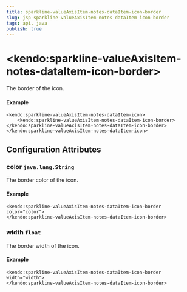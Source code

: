 ```yaml
---
title: sparkline-valueAxisItem-notes-dataItem-icon-border
slug: jsp-sparkline-valueAxisItem-notes-dataItem-icon-border
tags: api, java
publish: true
---
```


# \<kendo:sparkline-valueAxisItem-notes-dataItem-icon-border\>

The border of the icon.

#### Example
    <kendo:sparkline-valueAxisItem-notes-dataItem-icon>
        <kendo:sparkline-valueAxisItem-notes-dataItem-icon-border></kendo:sparkline-valueAxisItem-notes-dataItem-icon-border>
    </kendo:sparkline-valueAxisItem-notes-dataItem-icon>

## Configuration Attributes

### color `java.lang.String`

The border color of the icon.

#### Example
    <kendo:sparkline-valueAxisItem-notes-dataItem-icon-border color="color">
    </kendo:sparkline-valueAxisItem-notes-dataItem-icon-border>

### width `float`

The border width of the icon.

#### Example
    <kendo:sparkline-valueAxisItem-notes-dataItem-icon-border width="width">
    </kendo:sparkline-valueAxisItem-notes-dataItem-icon-border>

